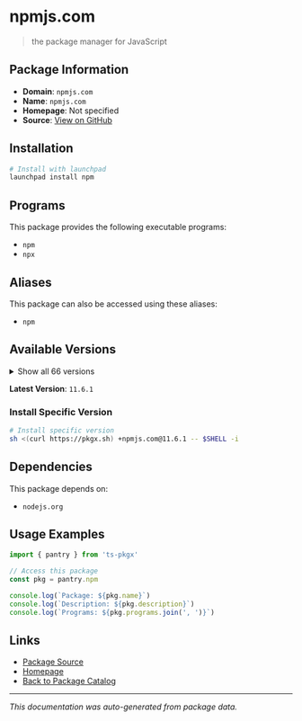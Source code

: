 # npmjs.com

> the package manager for JavaScript

## Package Information

- **Domain**: `npmjs.com`
- **Name**: `npmjs.com`
- **Homepage**: Not specified
- **Source**: [View on GitHub](https://github.com/pkgxdev/pantry/tree/main/projects/npmjs.com/package.yml)

## Installation

```bash
# Install with launchpad
launchpad install npm
```

## Programs

This package provides the following executable programs:

- `npm`
- `npx`

## Aliases

This package can also be accessed using these aliases:

- `npm`

## Available Versions

<details>
<summary>Show all 66 versions</summary>

- `11.6.1`, `11.6.0`, `11.5.2`, `11.5.1`, `11.5.0`
- `11.4.2`, `11.4.1`, `11.4.0`, `11.3.0`, `11.2.0`
- `11.1.0`, `11.0.0`, `10.9.3`, `10.9.2`, `10.9.1`
- `10.9.0`, `10.8.3`, `10.8.2`, `10.8.1`, `10.8.0`
- `10.7.0`, `10.6.0`, `10.5.2`, `10.5.1`, `10.5.0`
- `10.4.0`, `10.3.0`, `10.2.5`, `10.2.4`, `10.2.3`
- `10.2.2`, `10.2.1`, `10.2.0`, `10.1.0`, `10.0.0`
- `9.9.4`, `9.9.3`, `9.9.2`, `9.9.1`, `9.9.0`
- `9.8.1`, `9.8.0`, `9.7.2`, `9.7.1`, `9.7.0`
- `9.6.7`, `9.6.6`, `9.6.5`, `9.6.4`, `9.6.3`
- `9.6.2`, `9.6.1`, `9.6.0`, `9.5.1`, `9.5.0`
- `9.4.2`, `9.4.1`, `9.4.0`, `9.3.1`, `9.3.0`
- `9.2.0`, `9.1.3`, `9.1.2`, `9.0.1`, `8.19.4`
- `8.19.3`

</details>

**Latest Version**: `11.6.1`

### Install Specific Version

```bash
# Install specific version
sh <(curl https://pkgx.sh) +npmjs.com@11.6.1 -- $SHELL -i
```

## Dependencies

This package depends on:

- `nodejs.org`

## Usage Examples

```typescript
import { pantry } from 'ts-pkgx'

// Access this package
const pkg = pantry.npm

console.log(`Package: ${pkg.name}`)
console.log(`Description: ${pkg.description}`)
console.log(`Programs: ${pkg.programs.join(', ')}`)
```

## Links

- [Package Source](https://github.com/pkgxdev/pantry/tree/main/projects/npmjs.com/package.yml)
- [Homepage](#)
- [Back to Package Catalog](../../package-catalog.md)

---

*This documentation was auto-generated from package data.*
